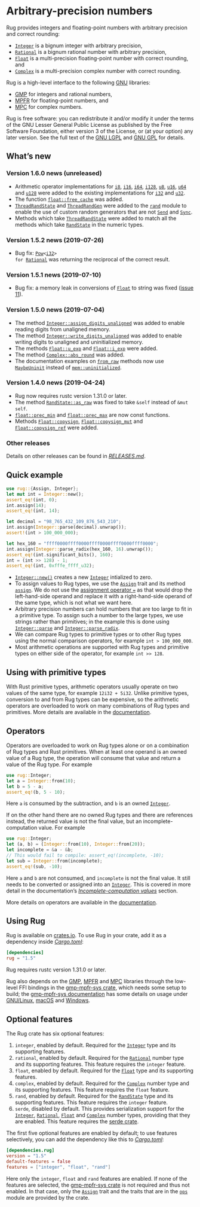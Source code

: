 <!-- Copyright © 2016–2019 University of Malta -->

<!-- Copying and distribution of this file, with or without
modification, are permitted in any medium without royalty provided the
copyright notice and this notice are preserved. This file is offered
as-is, without any warranty. -->

# Arbitrary-precision numbers

Rug provides integers and floating-point numbers with arbitrary
precision and correct rounding:

  * [`Integer`] is a bignum integer with arbitrary precision,
  * [`Rational`] is a bignum rational number with arbitrary precision,
  * [`Float`] is a multi-precision floating-point number with correct
    rounding, and
  * [`Complex`] is a multi-precision complex number with correct
    rounding.

Rug is a high-level interface to the following [GNU] libraries:

  * [GMP] for integers and rational numbers,
  * [MPFR] for floating-point numbers, and
  * [MPC] for complex numbers.

Rug is free software: you can redistribute it and/or modify it under
the terms of the GNU Lesser General Public License as published by the
Free Software Foundation, either version 3 of the License, or (at your
option) any later version. See the full text of the [GNU LGPL] and
[GNU GPL] for details.

## What’s new

### Version 1.6.0 news (unreleased)

  * Arithmetic operator implementations for [`i8`], [`i16`], [`i64`],
    [`i128`], [`u8`], [`u16`], [`u64`] and [`u128`] were added to the
    existing implementations for [`i32`] and [`u32`].
  * The function [`float::free_cache`] was added.
  * [`ThreadRandState`] and [`ThreadRandGen`] were added to the
    [`rand`] module to enable the use of custom random generators that
    are not [`Send`] and [`Sync`].
  * Methods which take [`ThreadRandState`] were added to match all the
    methods which take [`RandState`] in the numeric types.

[`RandState`]: https://docs.rs/rug/~1.6/rug/rand/struct.RandState.html
[`Send`]: https://doc.rust-lang.org/nightly/std/marker/trait.Send.html
[`Sync`]: https://doc.rust-lang.org/nightly/std/marker/trait.Sync.html
[`ThreadRandGen`]: https://docs.rs/rug/~1.6/rug/rand/trait.ThreadRandGen.html
[`ThreadRandState`]: https://docs.rs/rug/~1.6/rug/rand/struct.ThreadRandState.html
[`float::free_cache`]: https://docs.rs/rug/~1.6/rug/float/fn.free_cache.html
[`i128`]: https://doc.rust-lang.org/nightly/std/primitive.i128.html
[`i16`]: https://doc.rust-lang.org/nightly/std/primitive.i16.html
[`i32`]: https://doc.rust-lang.org/nightly/std/primitive.i32.html
[`i64`]: https://doc.rust-lang.org/nightly/std/primitive.i64.html
[`i8`]: https://doc.rust-lang.org/nightly/std/primitive.i8.html
[`rand`]: https://docs.rs/rug/~1.6/rug/rand/index.html
[`u128`]: https://doc.rust-lang.org/nightly/std/primitive.u128.html
[`u16`]: https://doc.rust-lang.org/nightly/std/primitive.u16.html
[`u32`]: https://doc.rust-lang.org/nightly/std/primitive.u32.html
[`u64`]: https://doc.rust-lang.org/nightly/std/primitive.u64.html
[`u8`]: https://doc.rust-lang.org/nightly/std/primitive.u8.html

### Version 1.5.2 news (2019-07-26)

  * Bug fix:
    <code>[Pow][`Pow`]<[i32][`i32`]> for [Rational][`Rational`]</code>
    was returning the reciprocal of the correct result.

[`Pow`]: https://docs.rs/rug/~1.5/rug/ops/trait.Pow.html
[`Rational`]: https://docs.rs/rug/~1.5/rug/struct.Rational.html
[`i32`]: https://doc.rust-lang.org/nightly/std/primitive.i32.html

### Version 1.5.1 news (2019-07-10)

  * Bug fix: a memory leak in conversions of [`Float`] to string was
    fixed ([issue 11]).

[issue 11]: https://gitlab.com/tspiteri/rug/issues/11

### Version 1.5.0 news (2019-07-04)

  * The method [`Integer::assign_digits_unaligned`] was added to
    enable reading digits from unaligned memory.
  * The method [`Integer::write_digits_unaligned`] was added to enable
    writing digits to unaligned and uninitialized memory.
  * The methods [`Float::u_exp`] and [`Float::i_exp`] were added.
  * The method [`Complex::abs_round`] was added.
  * The documentation examples on [`from_raw`] methods now use
    [`MaybeUninit`] instead of [`mem::uninitialized`].

[`Complex::abs_round`]: https://docs.rs/rug/~1.5/rug/struct.Complex.html#method.abs_round
[`Float::i_exp`]: https://docs.rs/rug/~1.5/rug/struct.Float.html#method.i_exp
[`Float::u_exp`]: https://docs.rs/rug/~1.5/rug/struct.Float.html#method.u_exp
[`Integer::assign_digits_unaligned`]: https://docs.rs/rug/~1.5/rug/struct.Integer.html#method.assign_digits_unaligned
[`Integer::write_digits_unaligned`]: https://docs.rs/rug/~1.5/rug/struct.Integer.html#method.write_digits_unaligned
[`MaybeUninit`]: https://doc.rust-lang.org/nightly/std/mem/union.MaybeUninit.html
[`from_raw`]: https://docs.rs/rug/~1.5/rug/struct.Integer.html#method.from_raw
[`mem::uninitialized`]: https://doc.rust-lang.org/nightly/std/mem/fn.uninitialized.html

### Version 1.4.0 news (2019-04-24)

  * Rug now requires rustc version 1.31.0 or later.
  * The method [`RandState::as_raw`] was fixed to take `&self` instead
    of `&mut self`.
  * [`float::prec_min`] and [`float::prec_max`] are now const
    functions.
  * Methods [`Float::copysign`], [`Float::copysign_mut`] and
    [`Float::copysign_ref`] were added.

[`Float::copysign_mut`]: https://docs.rs/rug/~1.5/rug/struct.Float.html#method.copysign_mut
[`Float::copysign_ref`]: https://docs.rs/rug/~1.5/rug/struct.Float.html#method.copysign_ref
[`Float::copysign`]: https://docs.rs/rug/~1.5/rug/struct.Float.html#method.copysign
[`RandState::as_raw`]: https://docs.rs/rug/~1.5/rug/rand/struct.RandState.html#method.as_raw
[`float::prec_max`]: https://docs.rs/rug/~1.5/rug/float/fn.prec_max.html
[`float::prec_min`]: https://docs.rs/rug/~1.5/rug/float/fn.prec_min.html

### Other releases

Details on other releases can be found in [*RELEASES.md*].

## Quick example

```rust
use rug::{Assign, Integer};
let mut int = Integer::new();
assert_eq!(int, 0);
int.assign(14);
assert_eq!(int, 14);

let decimal = "98_765_432_109_876_543_210";
int.assign(Integer::parse(decimal).unwrap());
assert!(int > 100_000_000);

let hex_160 = "ffff0000ffff0000ffff0000ffff0000ffff0000";
int.assign(Integer::parse_radix(hex_160, 16).unwrap());
assert_eq!(int.significant_bits(), 160);
int = (int >> 128) - 1;
assert_eq!(int, 0xfffe_ffff_u32);
```

  * [`Integer::new()`][`Integer::new`] creates a new [`Integer`]
    intialized to zero.
  * To assign values to Rug types, we use the [`Assign`] trait and its
    method [`assign`][`Assign::assign`]. We do not use the
    [assignment operator `=`][assignment] as that would drop the
    left-hand-side operand and replace it with a right-hand-side
    operand of the same type, which is not what we want here.
  * Arbitrary precision numbers can hold numbers that are too large to
    fit in a primitive type. To assign such a number to the large
    types, we use strings rather than primitives; in the example this
    is done using [`Integer::parse`] and [`Integer::parse_radix`].
  * We can compare Rug types to primitive types or to other Rug types
    using the normal comparison operators, for example
    `int > 100_000_000`.
  * Most arithmetic operations are supported with Rug types and
    primitive types on either side of the operator, for example
    `int >> 128`.

## Using with primitive types

With Rust primitive types, arithmetic operators usually operate on two
values of the same type, for example `12i32 + 5i32`. Unlike primitive
types, conversion to and from Rug types can be expensive, so the
arithmetic operators are overloaded to work on many combinations of
Rug types and primitives. More details are available in the
[documentation][primitive types].

## Operators

Operators are overloaded to work on Rug types alone or on a
combination of Rug types and Rust primitives. When at least one
operand is an owned value of a Rug type, the operation will consume
that value and return a value of the Rug type. For example

```rust
use rug::Integer;
let a = Integer::from(10);
let b = 5 - a;
assert_eq!(b, 5 - 10);
```

Here `a` is consumed by the subtraction, and `b` is an owned
[`Integer`].

If on the other hand there are no owned Rug types and there are
references instead, the returned value is not the final value, but an
incomplete-computation value. For example

```rust
use rug::Integer;
let (a, b) = (Integer::from(10), Integer::from(20));
let incomplete = &a - &b;
// This would fail to compile: assert_eq!(incomplete, -10);
let sub = Integer::from(incomplete);
assert_eq!(sub, -10);
```

Here `a` and `b` are not consumed, and `incomplete` is not the final
value. It still needs to be converted or assigned into an [`Integer`].
This is covered in more detail in the documentation’s
[*Incomplete-computation values*] section.

More details on operators are available in the
[documentation][operators].

## Using Rug

Rug is available on [crates.io][rug crate]. To use Rug in your crate,
add it as a dependency inside [*Cargo.toml*]:

```toml
[dependencies]
rug = "1.5"
```

Rug requires rustc version 1.31.0 or later.

Rug also depends on the [GMP], [MPFR] and [MPC] libraries through the
low-level FFI bindings in the [gmp-mpfr-sys crate][sys crate], which
needs some setup to build; the [gmp-mpfr-sys documentation][sys] has
some details on usage under [GNU/Linux][sys gnu], [macOS][sys mac] and
[Windows][sys win].

## Optional features

The Rug crate has six optional features:

 1. `integer`, enabled by default. Required for the [`Integer`] type
    and its supporting features.
 2. `rational`, enabled by default. Required for the [`Rational`]
    number type and its supporting features. This feature requires the
    `integer` feature.
 3. `float`, enabled by default. Required for the [`Float`] type and
    its supporting features.
 4. `complex`, enabled by default. Required for the [`Complex`] number
    type and its supporting features. This feature requires the
    `float` feature.
 5. `rand`, enabled by default. Required for the [`RandState`] type
    and its supporting features. This feature requires the `integer`
    feature.
 6. `serde`, disabled by default. This provides serialization support
    for the [`Integer`], [`Rational`], [`Float`] and [`Complex`]
    number types, providing that they are enabled. This feature
    requires the [serde crate].

The first five optional features are enabled by default; to use
features selectively, you can add the dependency like this to
[*Cargo.toml*]:

```toml
[dependencies.rug]
version = "1.5"
default-features = false
features = ["integer", "float", "rand"]
```

Here only the `integer`, `float` and `rand` features are enabled. If
none of the features are selected, the [gmp-mpfr-sys crate][sys crate]
is not required and thus not enabled. In that case, only the
[`Assign`] trait and the traits that are in the [`ops`] module are
provided by the crate.

[*Cargo.toml*]: https://doc.rust-lang.org/cargo/guide/dependencies.html
[*Incomplete-computation values*]: https://docs.rs/rug/~1.5/rug/index.html#incomplete-computation-values
[*RELEASES.md*]: https://gitlab.com/tspiteri/rug/blob/master/RELEASES.md
[GMP]: https://gmplib.org/
[GNU GPL]: https://www.gnu.org/licenses/gpl-3.0.html
[GNU LGPL]: https://www.gnu.org/licenses/lgpl-3.0.en.html
[GNU]: https://www.gnu.org/
[MPC]: http://www.multiprecision.org/mpc/
[MPFR]: https://www.mpfr.org/
[`Assign::assign`]: https://docs.rs/rug/~1.5/rug/trait.Assign.html#tymethod.assign
[`Assign`]: https://docs.rs/rug/~1.5/rug/trait.Assign.html
[`Complex`]: https://docs.rs/rug/~1.5/rug/struct.Complex.html
[`Float`]: https://docs.rs/rug/~1.5/rug/struct.Float.html
[`Integer::new`]: https://docs.rs/rug/~1.5/rug/struct.Integer.html#method.new
[`Integer::parse_radix`]: https://docs.rs/rug/~1.5/rug/struct.Integer.html#method.parse_radix
[`Integer::parse`]: https://docs.rs/rug/~1.5/rug/struct.Integer.html#method.parse
[`Integer`]: https://docs.rs/rug/~1.5/rug/struct.Integer.html
[`RandState`]: https://docs.rs/rug/~1.5/rug/rand/struct.RandState.html
[`Rational`]: https://docs.rs/rug/~1.5/rug/struct.Rational.html
[`ops`]: https://docs.rs/rug/~1.5/rug/ops/index.html
[assignment]: https://doc.rust-lang.org/reference/expressions/operator-expr.html#assignment-expressions
[operators]: https://docs.rs/rug/~1.5/rug/index.html#operators
[primitive types]: https://docs.rs/rug/~1.5/rug/index.html#using-with-primitive-types
[rug crate]: https://crates.io/crates/rug
[serde crate]: https://crates.io/crates/serde
[sys crate]: https://crates.io/crates/gmp-mpfr-sys
[sys gnu]: https://docs.rs/gmp-mpfr-sys/~1.1/gmp_mpfr_sys/index.html#building-on-gnulinux
[sys mac]: https://docs.rs/gmp-mpfr-sys/~1.1/gmp_mpfr_sys/index.html#building-on-macos
[sys win]: https://docs.rs/gmp-mpfr-sys/~1.1/gmp_mpfr_sys/index.html#building-on-windows
[sys]: https://docs.rs/gmp-mpfr-sys/~1.1/gmp_mpfr_sys/index.html
